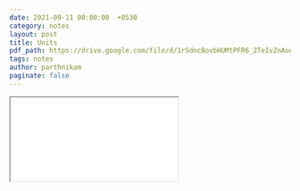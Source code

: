 ```yaml
---
date: 2021-09-11 00:00:00  +0530
category: notes
layout: post
title: Units
pdf_path: https://drive.google.com/file/d/1rSdncBovbHUMtPFR6_2TeIvZnAueZyoR/preview?usp=sharing
tags: notes
author: parthnikam
paginate: false
---
```


<iframe class="embed-pdf" src="{{ page.pdf_path }}#toolbar=0" seamless="seamless" scrolling="no" style="overflow:hidden"></iframe>
